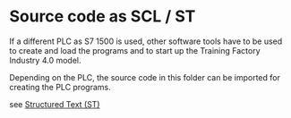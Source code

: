 # Source code as SCL / ST
If a different PLC as S7 1500 is used, other software tools have to be used to create and load the programs and to start up the Training Factory Industry 4.0 model.

Depending on the PLC, the source code in this folder can be imported for creating the PLC programs.

see [Structured Text (ST)](https://en.wikipedia.org/wiki/Structured_text)
